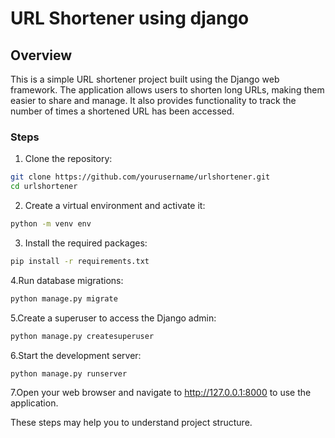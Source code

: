 # URL Shortener using django

## Overview

This is a simple URL shortener project built using the Django web framework. The application allows users to shorten long URLs, making them easier to share and manage. It also provides functionality to track the number of times a shortened URL has been accessed.

### Steps

1. Clone the repository:

```sh
git clone https://github.com/yourusername/urlshortener.git
cd urlshortener
```


2. Create a virtual environment and activate it:

 ```sh
python -m venv env
```


3. Install the required packages:

 ```sh
pip install -r requirements.txt
```
4.Run database migrations:

 ```sh
python manage.py migrate
```
5.Create a superuser to access the Django admin:

 ```sh
python manage.py createsuperuser
```
6.Start the development server:

 ```sh
python manage.py runserver
```
7.Open your web browser and navigate to http://127.0.0.1:8000 to use the application.

These steps may help you to understand project structure.


